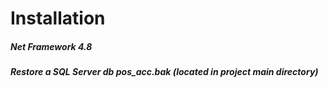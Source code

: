 # Installation

##### Net Framework 4.8
##### Restore a SQL Server db pos_acc.bak (located in project main directory)
